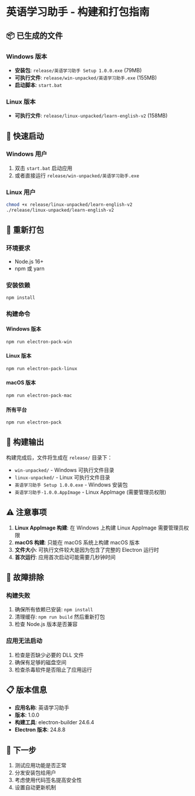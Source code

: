 # 英语学习助手 - 构建和打包指南

## 📦 已生成的文件

### Windows 版本
- **安装包**: `release/英语学习助手 Setup 1.0.0.exe` (79MB)
- **可执行文件**: `release/win-unpacked/英语学习助手.exe` (155MB)
- **启动脚本**: `start.bat`

### Linux 版本
- **可执行文件**: `release/linux-unpacked/learn-english-v2` (158MB)

## 🚀 快速启动

### Windows 用户
1. 双击 `start.bat` 启动应用
2. 或者直接运行 `release/win-unpacked/英语学习助手.exe`

### Linux 用户
```bash
chmod +x release/linux-unpacked/learn-english-v2
./release/linux-unpacked/learn-english-v2
```

## 🔧 重新打包

### 环境要求
- Node.js 16+
- npm 或 yarn

### 安装依赖
```bash
npm install
```

### 构建命令

#### Windows 版本
```bash
npm run electron-pack-win
```

#### Linux 版本
```bash
npm run electron-pack-linux
```

#### macOS 版本
```bash
npm run electron-pack-mac
```

#### 所有平台
```bash
npm run electron-pack
```

## 📁 构建输出

构建完成后，文件将生成在 `release/` 目录下：

- `win-unpacked/` - Windows 可执行文件目录
- `linux-unpacked/` - Linux 可执行文件目录
- `英语学习助手 Setup 1.0.0.exe` - Windows 安装包
- `英语学习助手-1.0.0.AppImage` - Linux AppImage (需要管理员权限)

## ⚠️ 注意事项

1. **Linux AppImage 构建**: 在 Windows 上构建 Linux AppImage 需要管理员权限
2. **macOS 构建**: 只能在 macOS 系统上构建 macOS 版本
3. **文件大小**: 可执行文件较大是因为包含了完整的 Electron 运行时
4. **首次运行**: 应用首次启动可能需要几秒钟时间

## 🐛 故障排除

### 构建失败
1. 确保所有依赖已安装: `npm install`
2. 清理缓存: `npm run build` 然后重新打包
3. 检查 Node.js 版本是否兼容

### 应用无法启动
1. 检查是否缺少必要的 DLL 文件
2. 确保有足够的磁盘空间
3. 检查杀毒软件是否阻止了应用运行

## 📋 版本信息

- **应用名称**: 英语学习助手
- **版本**: 1.0.0
- **构建工具**: electron-builder 24.6.4
- **Electron 版本**: 24.8.8

## 🎯 下一步

1. 测试应用功能是否正常
2. 分发安装包给用户
3. 考虑使用代码签名提高安全性
4. 设置自动更新机制 